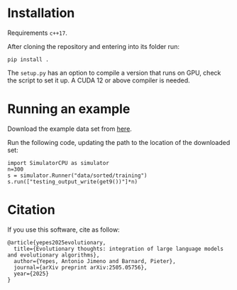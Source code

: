 # Installation

Requirements `c++17`.

After cloning the repository and entering into its folder run:

```
pip install .
```

The `setup.py` has an option to compile a version that runs on GPU, check the script to set it up.
A CUDA 12 or above compiler is needed.

# Running an example

Download the example data set from [here](https://github.com/ajjimeno/list-data).

Run the following code, updating the path to the location of the downloaded set:

```
import SimulatorCPU as simulator
n=300
s = simulator.Runner("data/sorted/training")
s.run(["testing_output_write(get9())"]*n)
```

# Citation

If you use this software, cite as follow:

```
@article{yepes2025evolutionary,
  title={Evolutionary thoughts: integration of large language models and evolutionary algorithms},
  author={Yepes, Antonio Jimeno and Barnard, Pieter},
  journal={arXiv preprint arXiv:2505.05756},
  year={2025}
}
```
